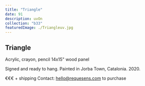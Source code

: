 ```yaml
---
title: "Triangle"
date: 91
description: uvOn
collection: "b33"
featuredImage: ./Triangleuv.jpg
---
```


## Triangle

Acrylic, crayon, pencil
14x15" wood panel

Signed and ready to hang.
Painted in Jorba Town, Catalonia. 2020.

€€€ + shipping
Contact: hello@requesens.com to purchase